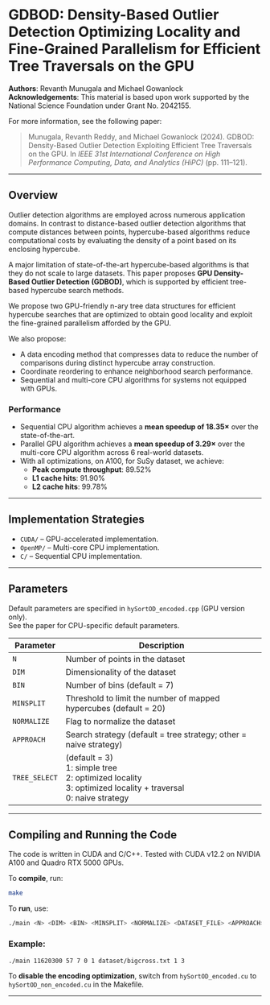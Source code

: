 # GDBOD: Density-Based Outlier Detection Optimizing Locality and Fine-Grained Parallelism for Efficient Tree Traversals on the GPU

**Authors**: Revanth Munugala and Michael Gowanlock  
**Acknowledgements**: This material is based upon work supported by the National Science Foundation under Grant No. 2042155.

For more information, see the following paper:

> Munugala, Revanth Reddy, and Michael Gowanlock (2024). GDBOD: Density-Based Outlier Detection Exploiting Efficient Tree Traversals on the GPU. In *IEEE 31st International Conference on High Performance Computing, Data, and Analytics (HiPC)* (pp. 111–121).

---

## Overview

Outlier detection algorithms are employed across numerous application domains. In contrast to distance-based outlier detection algorithms that compute distances between points, hypercube-based algorithms reduce computational costs by evaluating the density of a point based on its enclosing hypercube.

A major limitation of state-of-the-art hypercube-based algorithms is that they do not scale to large datasets. This paper proposes **GPU Density-Based Outlier Detection (GDBOD)**, which is supported by efficient tree-based hypercube search methods.

We propose two GPU-friendly n-ary tree data structures for efficient hypercube searches that are optimized to obtain good locality and exploit the fine-grained parallelism afforded by the GPU.

We also propose:
- A data encoding method that compresses data to reduce the number of comparisons during distinct hypercube array construction.
- Coordinate reordering to enhance neighborhood search performance.
- Sequential and multi-core CPU algorithms for systems not equipped with GPUs.

### Performance

- Sequential CPU algorithm achieves a **mean speedup of 18.35×** over the state-of-the-art.
- Parallel GPU algorithm achieves a **mean speedup of 3.29×** over the multi-core CPU algorithm across 6 real-world datasets.
- With all optimizations, on A100, for SuSy dataset, we achieve:
  - **Peak compute throughput**: 89.52%
  - **L1 cache hits**: 91.90%
  - **L2 cache hits**: 99.78%

---

## Implementation Strategies

- `CUDA/` – GPU-accelerated implementation.
- `OpenMP/` – Multi-core CPU implementation.
- `C/` – Sequential CPU implementation.

---

## Parameters

Default parameters are specified in `hySortOD_encoded.cpp` (GPU version only).  
See the paper for CPU-specific default parameters.

| Parameter     | Description                                                                 |
|---------------|-----------------------------------------------------------------------------|
| `N`           | Number of points in the dataset                                             |
| `DIM`         | Dimensionality of the dataset                                               |
| `BIN`         | Number of bins (default = 7)                                                |
| `MINSPLIT`    | Threshold to limit the number of mapped hypercubes (default = 20)          |
| `NORMALIZE`   | Flag to normalize the dataset                                               |
| `APPROACH`    | Search strategy (default = tree strategy; other = naive strategy)          |
| `TREE_SELECT` | (default = 3) <br> 1: simple tree <br> 2: optimized locality <br> 3: optimized locality + traversal <br> 0: naive strategy |

---

## Compiling and Running the Code

The code is written in CUDA and C/C++.
Tested with CUDA v12.2 on NVIDIA A100 and Quadro RTX 5000 GPUs.

To **compile**, run:

```bash
make
```

To **run**, use:

```bash
./main <N> <DIM> <BIN> <MINSPLIT> <NORMALIZE> <DATASET_FILE> <APPROACH> <TREE_SELECT>
```

### Example:

```bash
./main 11620300 57 7 0 1 dataset/bigcross.txt 1 3
```

To **disable the encoding optimization**, switch from `hySortOD_encoded.cu` to `hySortOD_non_encoded.cu` in the Makefile.

---
